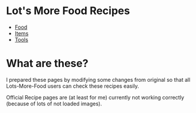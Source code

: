 # Lot's More Food Recipes

- [Food](https://www.myon.ga/Minecraft-Recipe-Display/?json=https://raw.githubusercontent.com/legopitstop/Lots-More-Food-Mods/main/recipes/food.json)
- [Items](https://www.myon.ga/Minecraft-Recipe-Display/?json=https://raw.githubusercontent.com/legopitstop/Lots-More-Food-Mods/main/recipes/items.json)
- [Tools](https://www.myon.ga/Minecraft-Recipe-Display/?json=https://raw.githubusercontent.com/legopitstop/Lots-More-Food-Mods/main/recipes/tools.json)

# What are these?
I prepared these pages by modifying some changes from original so that all Lots-More-Food users can check these recipes easily.  

Official Recipe pages are (at least for me) currently not working correctly (because of lots of not loaded images).
